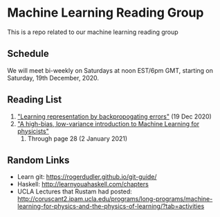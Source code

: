 # Machine Learning Reading Group
This is a repo related to our machine learning reading group

## Schedule

We will meet bi-weekly on Saturdays at noon EST/6pm GMT, starting on Saturday, 19th December, 2020.

## Reading List

1. ["Learning representation by backpropogating errors"](https://www.cs.toronto.edu/~hinton/absps/naturebp.pdf) (19 Dec 2020)
2. ["A high-bias, low-variance introduction to Machine Learning for physicists"](https://arxiv.org/pdf/1803.08823.pdf)
     1. Through page 28 (2 January 2021)

## Random Links

- Learn git: <https://rogerdudler.github.io/git-guide/>
- Haskell: http://learnyouahaskell.com/chapters
- UCLA Lectures that Rustam had posted: http://coruscant2.ipam.ucla.edu/programs/long-programs/machine-learning-for-physics-and-the-physics-of-learning/?tab=activities
